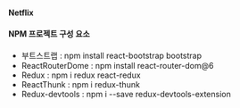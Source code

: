#### Netflix

#### NPM 프로젝트 구성 요소

- 부트스트랩 : npm install react-bootstrap bootstrap
- ReactRouterDome : npm install react-router-dom@6
- Redux : npm i redux react-redux
- ReactThunk : npm i redux-thunk
- Redux-devtools : npm i --save redux-devtools-extension
